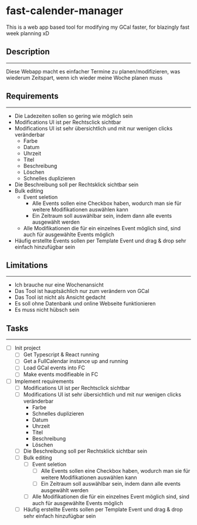 # fast-calender-manager
This is a web app based tool for modifying my GCal faster, for blazingly fast week planning xD


## Description
---
Diese Webapp macht es einfacher Termine zu planen/modifizieren, was wiederum Zeitspart, wenn ich wieder meine Woche planen muss



## Requirements
---
- Die Ladezeiten sollen so gering wie möglich sein
- Modifications UI ist per Rechtsclick sichtbar
- Modifications UI ist sehr übersichtlich und mit nur wenigen clicks veränderbar
	- Farbe
	- Datum
	- Uhrzeit
	- Titel
	- Beschreibung
	- Löschen
	- Schnelles duplizieren
- Die Beschreibung soll per Rechtsklick sichtbar sein
- Bulk editing
	- Event seletion
		- Alle Events sollen eine Checkbox haben, wodurch man sie für weitere Modifikationen auswählen kann
		- Ein Zeitraum soll auswählbar sein, indem dann alle events ausgewählt werden
	- Alle Modifikationen die für ein einzelnes Event möglich sind, sind auch für ausgewählte Events möglich
- Häufig erstellte Events sollen per Template Event und drag & drop sehr einfach hinzufügbar sein



## Limitations
---
- Ich brauche nur eine Wochenansicht
- Das Tool ist hauptsächlich nur zum verändern von GCal
- Das Tool ist nicht als Ansicht gedacht
- Es soll ohne Datenbank und online Webseite funktionieren
- Es muss nicht hübsch sein



## Tasks
---
- [ ] Init project
	- [ ] Get Typescript & React running
	- [ ] Get a FullCalendar instance up and running
	- [ ] Load GCal events into FC
	- [ ] Make events modifieable in FC
- [ ] Implement requirements
	- [ ] Modifications UI ist per Rechtsclick sichtbar
	- [ ] Modifications UI ist sehr übersichtlich und mit nur wenigen clicks veränderbar
		- Farbe
		- Schnelles duplizieren
		- Datum
		- Uhrzeit
		- Titel
		- Beschreibung
		- Löschen
	- [ ] Die Beschreibung soll per Rechtsklick sichtbar sein
	- [ ] Bulk editing
		- [ ] Event seletion
			- [ ] Alle Events sollen eine Checkbox haben, wodurch man sie für weitere Modifikationen auswählen kann
			- [ ] Ein Zeitraum soll auswählbar sein, indem dann alle events ausgewählt werden
		- [ ] Alle Modifikationen die für ein einzelnes Event möglich sind, sind auch für ausgewählte Events möglich
	- [ ] Häufig erstellte Events sollen per Template Event und drag & drop sehr einfach hinzufügbar sein
